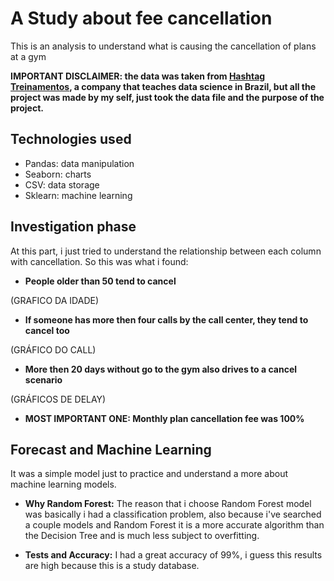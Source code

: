 # A Study about fee cancellation

This is an analysis to understand what is causing the cancellation of plans at a gym

**IMPORTANT DISCLAIMER: the data was taken from [Hashtag Treinamentos](https://www.hashtagtreinamentos.com/?origemurl=75502579145&gad_source=1&gclid=Cj0KCQiAhomtBhDgARIsABcaYylrKGb1nVWN1YepIZrKizmVGcLsc82WnTXegQ-5H7otwLmzF1VgkPkaAsFFEALw_wcB), a company that teaches data science in Brazil, but all the project was made by my self, just took the data file and the purpose of the project.**

##  Technologies used

- Pandas: data manipulation
- Seaborn: charts
- CSV: data storage
- Sklearn: machine learning

## Investigation phase 

At this part, i just tried to understand the relationship between each column with cancellation. So this was what i found:

- **People older than 50 tend to cancel** 

(GRAFICO DA IDADE)

- **If someone has more then four calls by the call center, they tend to cancel too**

(GRÁFICO DO CALL)

- **More then 20 days without go to the gym also drives to a cancel scenario**

(GRÁFICOS DE DELAY)

- **MOST IMPORTANT ONE: Monthly plan cancellation fee was 100%**

## Forecast and Machine Learning

It was a simple model just to practice and understand a more about machine learning models.

- **Why Random Forest:** The reason that i choose Random Forest model was basically i had a classification problem, also because i've searched a couple models and Random Forest it is a more accurate algorithm than the Decision Tree and is much less subject to overfitting.

- **Tests and Accuracy:** I had a great accuracy of 99%, i guess this results are high because this is a study database.
